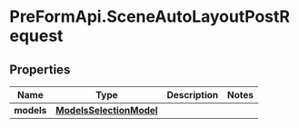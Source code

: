 # PreFormApi.SceneAutoLayoutPostRequest

## Properties

Name | Type | Description | Notes
------------ | ------------- | ------------- | -------------
**models** | [**ModelsSelectionModel**](ModelsSelectionModel.md) |  | 


